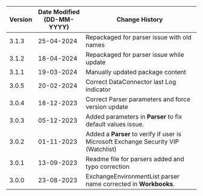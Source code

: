 | **Version** | **Date Modified (DD-MM-YYYY)** | **Change History**                          |
|-------------|--------------------------------|---------------------------------------------|
| 3.1.3       | 25-04-2024                     | Repackaged for parser issue with old names       |
| 3.1.2       | 18-04-2024                     | Repackaged for parser issue while update       |
| 3.1.1       | 19-03-2024                     | Manually updated package content       |
| 3.0.5       | 20-02-2024                     | Correct DataConnector last Log indicator       |
| 3.0.4       | 18-12-2023                     | Correct Parser parameters and force version update       |
| 3.0.3       | 05-12-2023                     | Added parameters in **Parser** to fix default values issue.        |
| 3.0.2       | 01-11-2023                     | Added a **Parser** to verify if user is Microsoft Exchange Security VIP (Watchlist)          |
| 3.0.1       | 13-09-2023                     | Readme file for parsers added and typo correction                      |
| 3.0.0       | 23-08-2023                     | ExchangeEnvironmentList parser name  corrected in **Workbooks**.  |
